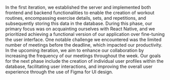 In the first iteration, we established the server and implemented both frontend and backend functionalities to enable the creation of workout routines, encompassing exercise details, sets, and repetitions, and subsequently storing this data in the database. During this phase, our primary focus was on acquainting ourselves with React Native, and we prioritized achieving a functional version of our application over fine-tuning the user interface. One notable challenge we encountered was the limited number of meetings before the deadline, which impacted our productivity. In the upcoming iteration, we aim to enhance our collaboration by increasing the frequency of our meetings throughout the week. Our goals for the next phase include the creation of individual user profiles within the database, facilitating user interactions, and improving the overall user experience through the use of Figma for UI design.
